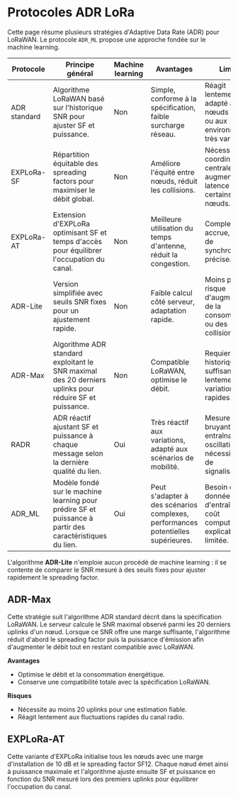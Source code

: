 # Protocoles ADR LoRa

Cette page résume plusieurs stratégies d'Adaptive Data Rate (ADR) pour LoRaWAN.
Le protocole `ADR_ML` propose une approche fondée sur le machine learning.

| Protocole | Principe général | Machine learning | Avantages | Limites |
|-----------|-----------------|-----------------|-----------|---------|
| ADR standard | Algorithme LoRaWAN basé sur l'historique SNR pour ajuster SF et puissance. | Non | Simple, conforme à la spécification, faible surcharge réseau. | Réagit lentement, peu adapté aux nœuds mobiles ou aux environnements très variables. |
| EXPLoRa-SF | Répartition équitable des spreading factors pour maximiser le débit global. | Non | Améliore l'équité entre nœuds, réduit les collisions. | Nécessite une coordination centrale, peut augmenter la latence pour certains nœuds. |
| EXPLoRa-AT | Extension d'EXPLoRa optimisant SF et temps d'accès pour équilibrer l'occupation du canal. | Non | Meilleure utilisation du temps d'antenne, réduit la congestion. | Complexité accrue, besoin de synchronisation précise. |
| ADR-Lite | Version simplifiée avec seuils SNR fixes pour un ajustement rapide. | Non | Faible calcul côté serveur, adaptation rapide. | Moins précise, risque d'augmentation de la consommation ou des collisions. |
| ADR-Max | Algorithme ADR standard exploitant le SNR maximal des 20 derniers uplinks pour réduire SF et puissance. | Non | Compatible LoRaWAN, optimise le débit. | Requiert un historique suffisant, réagit lentement aux variations rapides. |
| RADR | ADR réactif ajustant SF et puissance à chaque message selon la dernière qualité du lien. | Oui | Très réactif aux variations, adapté aux scénarios de mobilité. | Mesures bruyantes entraînant des oscillations, nécessite plus de signalisations. |
| ADR_ML | Modèle fondé sur le machine learning pour prédire SF et puissance à partir des caractéristiques du lien. | Oui | Peut s'adapter à des scénarios complexes, performances potentielles supérieures. | Besoin de données d'entraînement, coût computationnel, explicabilité limitée. |

L'algorithme **ADR-Lite** n'emploie aucun procédé de machine learning : il se contente de comparer le SNR mesuré à des seuils fixes pour ajuster rapidement le spreading factor.

## ADR-Max

Cette stratégie suit l'algorithme ADR standard décrit dans la spécification LoRaWAN.
Le serveur calcule le SNR maximal observé parmi les 20 derniers uplinks d'un nœud.
Lorsque ce SNR offre une marge suffisante, l'algorithme réduit d'abord le
spreading factor puis la puissance d'émission afin d'augmenter le débit tout en
restant compatible avec LoRaWAN.

**Avantages**

- Optimise le débit et la consommation énergétique.
- Conserve une compatibilité totale avec la spécification LoRaWAN.

**Risques**

- Nécessite au moins 20 uplinks pour une estimation fiable.
- Réagit lentement aux fluctuations rapides du canal radio.

## EXPLoRa-AT

Cette variante d'EXPLoRa initialise tous les nœuds avec une marge
d'installation de 10 dB et le spreading factor SF12. Chaque nœud émet
ainsi à puissance maximale et l'algorithme ajuste ensuite SF et puissance
en fonction du SNR mesuré lors des premiers uplinks pour équilibrer
l'occupation du canal.
